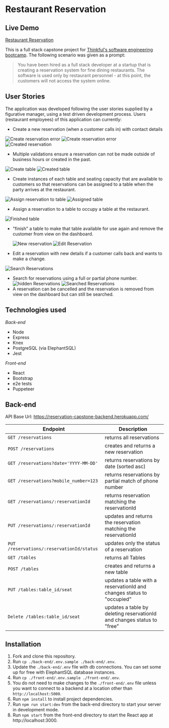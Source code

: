 # Restaurant Reservation

## Live Demo

[Restaurant Reservation](https://reservation-front-end.herokuapp.com/)

This is a full stack capstone project for [Thinkful's software engineering bootcamp](https://www.thinkful.com/bootcamp/web-development/). The following scenario was given as a prompt:

> You have been hired as a full stack developer at a startup that is creating a reservation system for fine dining restaurants.
> The software is used only by restaurant personnel - at this point, the customers will not access the system online.

## User Stories

The application was developed following the user stories supplied by a figurative manager, using a test driven development process. Users (restaurant employees) of this application can currently:

- Create a new reservation (when a customer calls in) with contact details

![Create reservation error](readme-screenshots/createNewReservationError1.png)
![Create reservation error](readme-screenshots/createNewReservationError2.png)
![Created reservation](readme-screenshots/createdReservation.png)

- Multiple validations ensure a reservation can not be made outside of business hours or created in the past.

![Create table](readme-screenshots/createNewTable.png)
![Created table](readme-screenshots/createdTable.png)

- Create instances of each table and seating capacity that are available to customers so that reservations can be assigned to a table when the party arrives at the restaurant.

![Assign reservation to table](readme-screenshots/assignToTable.png)
![Assigned table](readme-screenshots/assignedTable.png)

- Assign a reservation to a table to occupy a table at the restaurant.

![Finished table](readme-screenshots/finishedTable.png)

- "finish" a table to make that table available for use again and remove the customer from view on the dashboard.

  ![New reservation](readme-screenshots/janeDoe.png)
  ![Edit Reservation](readme-screenshots/editReservation.png)

- Edit a reservation with new details if a customer calls back and wants to make a change.

![Search Reservations](readme-screenshots/searchReservations.png)

- Search for reservations using a full or partial phone number.
  ![hidden Reservations](readme-screenshots/hiddenReservations.png)
  ![Searched Reservations](readme-screenshots/searchedReservations2.png)
- A reservation can be cancelled and the reservation is removed from view on the dashboard but can still be searched.

## Technologies used

_Back-end_

- Node
- Express
- Knex
- PostgreSQL (via ElephantSQL)
- Jest

_Front-end_

- React
- Bootstrap
- e2e tests
- Puppeteer

## Back-end

API Base Url: https://reservation-capstone-backend.herokuapp.com/

| Endpoint                                  | Description                                                            |
| ----------------------------------------- | ---------------------------------------------------------------------- |
| `GET /reservations`                       | returns all reservations                                               |
| `POST /reservations`                      | creates and returns a new reservation                                  |
| `GET /reservations?date='YYYY-MM-DD'`     | returns reservations by date (sorted asc)                              |
| `GET /reservations?mobile_number=123`     | returns reservations by partial match of phone number                  |
| `GET /reservations/:reservationId`        | returns reservation matching the reservationId                         |
| `PUT /reservations/:reservationId`        | updates and returns the reservation matching the reservationId         |
| `PUT /reservations/:reservationId/status` | updates only the status of a reservation                               |
| `GET /tables`                             | returns all Tables                                                     |
| `POST /tables`                            | creates and returns a new table                                        |
| `PUT /tables:table_id/seat`               | updates a table with a reservationId and changes status to "occupied"  |
| `Delete /tables:table_id/seat`            | updates a table by deleting reservationId and changes status to "free" |

## Installation

1. Fork and clone this repository.
1. Run `cp ./back-end/.env.sample ./back-end/.env`.
1. Update the `./back-end/.env` file with db connections. You can set some up for free with ElephantSQL database instances.
1. Run `cp ./front-end/.env.sample ./front-end/.env`.
1. You do not need to make changes to the `./front-end/.env` file unless you want to connect to a backend at a location other than `http://localhost:5000`.
1. Run `npm install` to install project dependencies.
1. Run `npm run start:dev` from the back-end directory to start your server in development mode.
1. Run `npm start` from the front-end directory to start the React app at http://localhost:3000.
